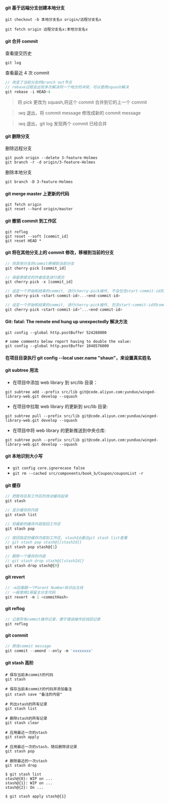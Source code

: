 #### git 基于远端分支创建本地分支

```
git checkout -b 本地分支名x origin/远程分支名x
```

```
git fetch origin 远程分支名x:本地分支名x
```

#### git 合并 commit

查看提交历史

```
git log
```

查看最近 4 次 commit

```js
// 改变了当前分支的branch out节点
// rebase过程会出现多次解决同一个地方的冲突，可以使用squash解决
git rebase -i HEAD~4
```

> 将 pick 更改为 squash,将这个 commit 合并到它的上一个 commit

> :wq 退出，将 commit message 修改成新的 commit message

> :wq 退出，git log 发现两个 commit 已经合并

#### git 删除分支

删除远程分支

```
git push origin --delete 3-feature-Holmes
git branch -r -d origin/3-feature-Holmes
```

删除本地分支

```
git branch -D 3-feature-Holmes
```

#### git merge master 上更新的代码

```
git fetch origin
git reset --hard origin/master
```

#### git 撤销 commit 到工作区

```
git reflog
git reset --soft [commit_id]
git reset HEAD *
```

#### git 将在其他分支上的 commit 修改，移植到当前的分支

```js
// 将其他分支的commit移植到当前分支
git cherry-pick [commit_id]

// 保留原提交的作者信息进行提交
git cherry-pick -x [commit_id]

// 设定一个开始和结束的commit, 进行cherry-pick操作, 不会包含start-commit-id的commit
git cherry-pick <start-commit-id>...<end-commit-id>

// 设定一个开始和结束的commit, 进行cherry-pick操作, 包含start-commit-id的commit
git cherry-pick <start-commit-id>^...<end-commit-id>
```

#### Git: fatal: The remote end hung up unexpectedly 解决方法

```
git config --global http.postBuffer 524288000

# some comments below report having to double the value:
git config --global http.postBuffer 1048576000
```

#### 在项目目录执行 git config --local user.name "shaun"，来设置真实姓名

#### git subtree 用法

- 在项目中添加 web library 到 src/lib 目录：

`git subtree add --prefix src/lib git@code.aliyun.com:yunduo/winged-library-web.git develop --squash`

- 在项目中拉取 web library 的更新到 src/lib 目录:

`git subtree pull --prefix src/lib git@code.aliyun.com:yunduo/winged-library-web.git develop --squash`

- 在项目中将 web library 的更新推送到中央仓库:

`git subtree push --prefix src/lib git@code.aliyun.com:yunduo/winged-library-web.git develop --squash`

#### git 本地识别大小写

- `git config core.ignorecase false`
- `git rm --cached src/components/book_b/Coupon/couponList -r`

#### git 缓存

```js
// 把暂存区和工作区的改动缓存起来
git stash

// 显示缓存的内容
git stash list

// 将最新的缓存内容放回工作区
git stash pop

// 放回指定的缓存内容到工作区, stashId通过git stash list查看
// git stash pop stash@{[stashId]}
git stash pop stash@{1}

// 删除一个缓存的内容
// git stash drop stash@{[stashId]}
git stash drop stash@{0}
```

#### git revert

```js
// -m后面跟一个Parent Number标识出主线
// 一般使用1保留主分支代码
git revert -m 1 <commitHash>
```

#### git reflog

```js
// 记录所有commit操作记录，便于错误操作后找回记录
git reflog
```

#### git commit

```js
// 修改commit message
git commit --amend --only -m 'xxxxxxxx'
```

#### git stash 高阶

```shell
# 保存当前未commit的代码
git stash

# 保存当前未commit的代码并添加备注
git stash save "备注的内容"

# 列出stash的所有记录
git stash list

# 删除stash的所有记录
git stash clear

# 应用最近一次的stash
git stash apply

# 应用最近一次的stash，随后删除该记录
git stash pop

# 删除最近的一次stash
git stash drop

$ git stash list
stash@{0}: WIP on ...
stash@{1}: WIP on ...
stash@{2}: On ...

$ git stash apply stash@{1}
```
